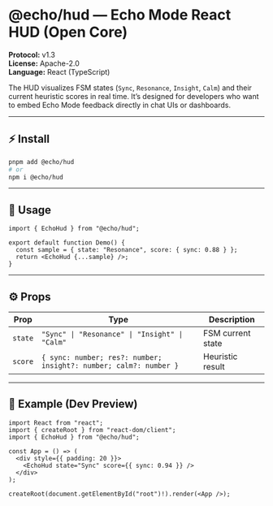 # @echo/hud — Echo Mode React HUD (Open Core)

**Protocol:** v1.3  
**License:** Apache-2.0  
**Language:** React (TypeScript)

The HUD visualizes FSM states (`Sync`, `Resonance`, `Insight`, `Calm`) and their current heuristic scores in real time.
It’s designed for developers who want to embed Echo Mode feedback directly in chat UIs or dashboards.

---

## ⚡ Install

```bash
pnpm add @echo/hud
# or
npm i @echo/hud
```

---

## 🧩 Usage

```tsx
import { EchoHud } from "@echo/hud";

export default function Demo() {
  const sample = { state: "Resonance", score: { sync: 0.88 } };
  return <EchoHud {...sample} />;
}
```

---

## ⚙️ Props

| Prop | Type | Description |
|------|------|-------------|
| `state` | `"Sync" \| "Resonance" \| "Insight" \| "Calm"` | FSM current state |
| `score` | `{ sync: number; res?: number; insight?: number; calm?: number }` | Heuristic result |

---

## 🧠 Example (Dev Preview)

```tsx
import React from "react";
import { createRoot } from "react-dom/client";
import { EchoHud } from "@echo/hud";

const App = () => (
  <div style={{ padding: 20 }}>
    <EchoHud state="Sync" score={{ sync: 0.94 }} />
  </div>
);

createRoot(document.getElementById("root")!).render(<App />);
```
